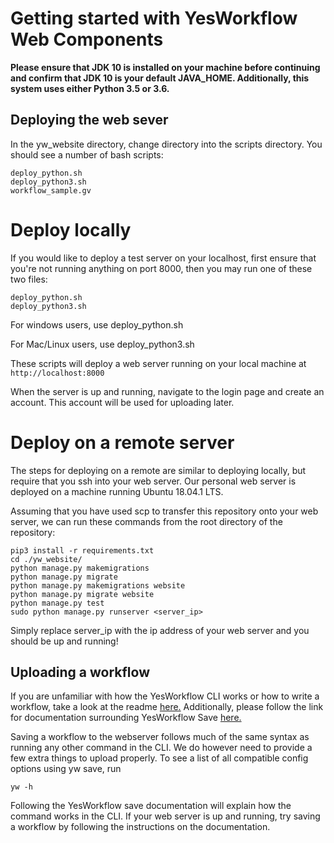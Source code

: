 # Getting started with YesWorkflow Web Components

**Please ensure that JDK 10 is installed on your machine before continuing and confirm that JDK 10 is your default JAVA_HOME. Additionally, this system uses either Python 3.5 or 3.6.**

## Deploying the web sever
In the yw_website directory, change directory into the scripts directory. You should see a number of bash scripts:
```
deploy_python.sh
deploy_python3.sh
workflow_sample.gv
```
# Deploy locally
If you would like to deploy a test server on your localhost, first ensure that you're not running anything on port 8000, then you may run one of these two files:
```
deploy_python.sh
deploy_python3.sh
```
For windows users, use deploy_python.sh

For Mac/Linux users, use deploy_python3.sh

These scripts will deploy a web server running on your local machine at 
```http://localhost:8000```

When the server is up and running, navigate to the login page and create an account. This account will be used for uploading later.

# Deploy on a remote server
The steps for deploying on a remote are similar to deploying locally, but require that you ssh into your web server. Our personal web server is deployed on a machine running Ubuntu 18.04.1 LTS.

Assuming that you have used scp to transfer this repository onto your web server, we can run these commands from the root directory of the repository:
```
pip3 install -r requirements.txt
cd ./yw_website/
python manage.py makemigrations
python manage.py migrate 
python manage.py makemigrations website
python manage.py migrate website
python manage.py test
sudo python manage.py runserver <server_ip>
```
Simply replace server_ip with the ip address of your web server and you should be up and running!

## Uploading a workflow
If you are unfamiliar with how the YesWorkflow CLI works or how to write a workflow, take a look at the readme [here.](https://github.com/yesworkflow-org/yw-prototypes) Additionally, please follow the link for documentation surrounding YesWorkflow Save [here.](https://github.com/aniehuser/senior-design-group10#using-the-yesworkflow-save-cli-command)

Saving a workflow to the webserver follows much of the same syntax as running any other command in the CLI. We do however need to provide a few extra things to upload properly. To see a list of all compatible config options using yw save, run 
```
yw -h
``` 
Following the YesWorkflow save documentation will explain how the command works in the CLI. If your web server is up and running, try saving a workflow by following the instructions on the documentation.